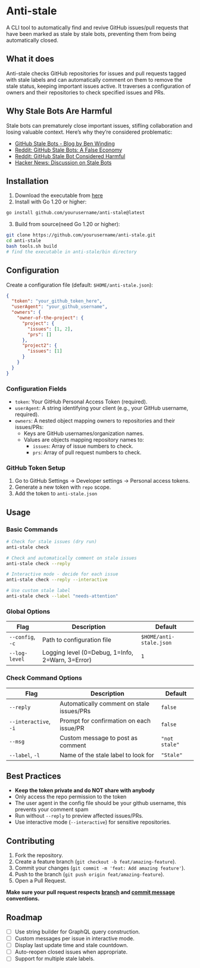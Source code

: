 # Anti-stale

A CLI tool to automatically find and revive GitHub issues/pull requests that have been marked as stale by stale bots, preventing them from being automatically closed.

## What it does

Anti-stale checks GitHub repositories for issues and pull requests tagged with stale labels and can automatically comment on them to remove the stale status, keeping important issues active. It traverses a configuration of owners and their repositories to check specified issues and PRs.

## Why Stale Bots Are Harmful

Stale bots can prematurely close important issues, stifling collaboration and losing valuable context. Here’s why they’re considered problematic:
- [GitHub Stale Bots - Blog by Ben Winding](https://blog.benwinding.com/github-stale-bots/)
- [Reddit: GitHub Stale Bots: A False Economy](https://www.reddit.com/r/programming/comments/kzvryq/github_stale_bots_a_false_economy/)
- [Reddit: GitHub Stale Bot Considered Harmful](https://www.reddit.com/r/programming/comments/sh6a1t/github_stale_bot_considered_harmful/)
- [Hacker News: Discussion on Stale Bots](https://news.ycombinator.com/item?id=28998374)

## Installation

1. Download the executable from [here](https://github.com/KhashayarKhm/anti-stale/releases/latest)
2. Install with Go 1.20 or higher:
```bash
go install github.com/yourusername/anti-stale@latest
```
3. Build from source(need Go 1.20 or higher):
```bash
git clone https://github.com/yourusername/anti-stale.git
cd anti-stale
bash tools.sh build
# find the executable in anti-stale/bin directory
```

## Configuration

Create a configuration file (default: `$HOME/anti-stale.json`):

```json
{
  "token": "your_github_token_here",
  "userAgent": "your_github_username",
  "owners": {
    "owner-of-the-project": {
      "project": {
        "issues": [1, 2],
        "prs": []
      },
      "project2": {
        "issues": [1]
      }
    }
  }
}
```

### Configuration Fields
- `token`: Your GitHub Personal Access Token (required).
- `userAgent`: A string identifying your client (e.g., your GitHub username, required).
- `owners`: A nested object mapping owners to repositories and their issues/PRs:
  - Keys are GitHub usernames/organization names.
  - Values are objects mapping repository names to:
    - `issues`: Array of issue numbers to check.
    - `prs`: Array of pull request numbers to check.

### GitHub Token Setup
1. Go to GitHub Settings → Developer settings → Personal access tokens.
2. Generate a new token with `repo` scope.
3. Add the token to `anti-stale.json`

## Usage

### Basic Commands

```bash
# Check for stale issues (dry run)
anti-stale check

# Check and automatically comment on stale issues
anti-stale check --reply

# Interactive mode - decide for each issue
anti-stale check --reply --interactive

# Use custom stale label
anti-stale check --label "needs-attention"
```

### Global Options

| Flag | Description | Default |
|------|-------------|---------|
| `--config`, `-c` | Path to configuration file | `$HOME/anti-stale.json` |
| `--log-level` | Logging level (0=Debug, 1=Info, 2=Warn, 3=Error) | `1` |

### Check Command Options

| Flag | Description | Default |
|------|-------------|---------|
| `--reply` | Automatically comment on stale issues/PRs | `false` |
| `--interactive`, `-i` | Prompt for confirmation on each issue/PR | `false` |
| `--msg` | Custom message to post as comment | `"not stale"` |
| `--label`, `-l` | Name of the stale label to look for | `"Stale"` |

## Best Practices

- **Keep the token private and do NOT share with anybody**
- Only access the repo permission to the token
- The user agent in the config file should be your github username, this prevents your comment spam
- Run without `--reply` to preview affected issues/PRs.
- Use interactive mode (`--interactive`) for sensitive repositories.

## Contributing

1. Fork the repository.
2. Create a feature branch (`git checkout -b feat/amazing-feature`).
3. Commit your changes (`git commit -m 'feat: Add amazing feature'`).
4. Push to the branch (`git push origin feat/amazing-feature`).
5. Open a Pull Request.

**Make sure your pull request respects [branch](https://conventional-branch.github.io/) and [commit message](https://www.conventionalcommits.org/en/v1.0.0) conventions.**

## Roadmap

- [ ] Use string builder for GraphQL query construction.
- [ ] Custom messages per issue in interactive mode.
- [ ] Display last update time and stale countdown.
- [ ] Auto-reopen closed issues when appropriate.
- [ ] Support for multiple stale labels.
